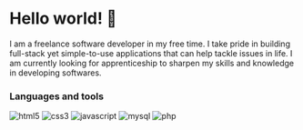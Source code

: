 # Hello world! 👋

I am a freelance software developer in my free time. I take pride in building full-stack yet simple-to-use applications that can help tackle issues in life. I am currently looking for apprenticeship to sharpen my skills and knowledge in developing softwares.

### Languages and tools
![html5](https://github.com/ronho7/ronho7/assets/154690807/536f41b9-e384-478c-a2cb-411f3fdda05f) ![css3](https://github.com/ronho7/ronho7/assets/154690807/873380c7-2c86-4e0a-b1d6-4512ccd24de9) ![javascript](https://github.com/ronho7/ronho7/assets/154690807/44b1be78-3cbb-4abb-b022-f67edf3fcfdb) ![mysql](https://github.com/ronho7/ronho7/assets/154690807/557dd0b3-f357-4786-9af8-6c4b5484f6be) ![php](https://github.com/ronho7/ronho7/assets/154690807/5db367b5-f337-4481-91e8-8f3b72ef28ee)


<!--
**ronho7/ronho7** is a ✨ _special_ ✨ repository because its `README.md` (this file) appears on your GitHub profile.

Here are some ideas to get you started:

- 🔭 I’m currently working on ...
- 🌱 I’m currently learning ...
- 👯 I’m looking to collaborate on ...
- 🤔 I’m looking for help with ...
- 💬 Ask me about ...
- 📫 How to reach me: ...
- 😄 Pronouns: ...
- ⚡ Fun fact: ...
-->
